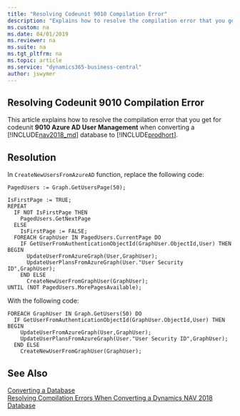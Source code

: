 ```yaml
---
title: "Resolving Codeunit 9010 Compilation Error"
description: "Explains how to resolve the compilation error that you get for Codeunit 9010 when converting a database from Dynamics NAV 2018."
ms.custom: na
ms.date: 04/01/2019
ms.reviewer: na
ms.suite: na
ms.tgt_pltfrm: na
ms.topic: article
ms.service: "dynamics365-business-central"
author: jswymer
---
```

## Resolving Codeunit 9010 Compilation Error 
This article explains how to resolve the compilation error that you get for codeunit **9010 Azure AD User Management** when converting a [!INCLUDE[nav2018_md](../developer/includes/nav2018_md.md)] database to  [!INCLUDE[prodhort](../developer/includes/prodshort.md)].

## Resolution

In `CreateNewUsersFromAzureAD` function, replace the following code: 

```
PagedUsers := Graph.GetUsersPage(50);

IsFirstPage := TRUE;
REPEAT
  IF NOT IsFirstPage THEN
    PagedUsers.GetNextPage
  ELSE
    IsFirstPage := FALSE;
  FOREACH GraphUser IN PagedUsers.CurrentPage DO
    IF GetUserFromAuthenticationObjectId(GraphUser.ObjectId,User) THEN BEGIN
      UpdateUserFromAzureGraph(User,GraphUser);
      UpdateUserPlansFromAzureGraph(User."User Security ID",GraphUser);
    END ELSE
      CreateNewUserFromGraphUser(GraphUser);
UNTIL (NOT PagedUsers.MorePagesAvailable);
```

With the following code:

```
FOREACH GraphUser IN Graph.GetUsers(50) DO
  IF GetUserFromAuthenticationObjectId(GraphUser.ObjectId,User) THEN BEGIN
    UpdateUserFromAzureGraph(User,GraphUser);
    UpdateUserPlansFromAzureGraph(User."User Security ID",GraphUser);
  END ELSE
    CreateNewUserFromGraphUser(GraphUser);
```


## See Also  
 [Converting a Database](Converting-a-Database.md)  
 [Resolving Compilation Errors When Converting a Dynamics NAV 2018 Database](Resolve-Compile-Errors-When-Converting-Dynamics-NAV-2018-Database.md)  
